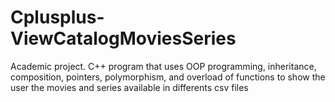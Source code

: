 # Cplusplus-ViewCatalogMoviesSeries
Academic project. C++ program that uses OOP programming, inheritance, composition, pointers, polymorphism, and overload of functions to show the user the movies and series available in differents csv files
